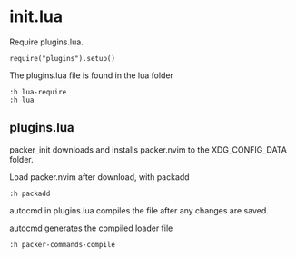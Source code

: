 # init.lua

Require plugins.lua. 

```
require("plugins").setup()
```

The plugins.lua file is found in the lua folder 

```
:h lua-require 
:h lua
```

## plugins.lua

packer_init downloads and installs packer.nvim to the XDG_CONFIG_DATA folder.

Load packer.nvim after download, with packadd

```
:h packadd 
```

autocmd in plugins.lua compiles the file after any changes are saved. 

autocmd generates the compiled loader file 

```
:h packer-commands-compile
```

